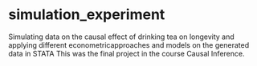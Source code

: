 # simulation_experiment
Simulating data on the causal effect of drinking tea on longevity and applying different econometricapproaches and models on the generated data in STATA
This was the final project in the course Causal Inference.
